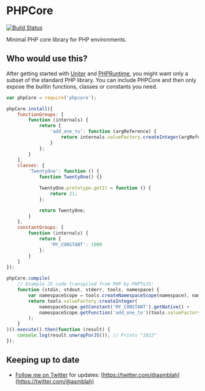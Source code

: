 PHPCore
=======

[![Build Status](https://secure.travis-ci.org/uniter/phpcore.png?branch=master)](http://travis-ci.org/uniter/phpcore)

Minimal PHP core library for PHP environments.

Who would use this?
-------------------
After getting started with [Uniter]() and [PHPRuntime](), you might want only a subset of the standard PHP library.
You can include PHPCore and then only expose the builtin functions, classes or constants you need.

```javascript
var phpCore = require('phpcore');

phpCore.install({
    functionGroups: [
        function (internals) {
            return {
                'add_one_to': function (argReference) {
                    return internals.valueFactory.createInteger(argReference.getNative() + 1);
                }
            };
        }
    ],
    classes: {
        'TwentyOne': function () {
            function TwentyOne() {}

            TwentyOne.prototype.getIt = function () {
                return 21;
            };

            return TwentyOne;
        }
    },
    constantGroups: [
        function (internals) {
            return {
                'MY_CONSTANT': 1000
            };
        }
    ]
});

phpCore.compile(
    // Example JS code transpiled from PHP by PHPToJS:
    function (stdin, stdout, stderr, tools, namespace) {
        var namespaceScope = tools.createNamespaceScope(namespace), namespaceResult, scope = tools.globalScope, currentClass = null;
        return tools.valueFactory.createInteger(
            namespaceScope.getConstant('MY_CONSTANT').getNative() +
            namespaceScope.getFunction('add_one_to')(tools.valueFactory.createInteger(21)).getNative()
        );
    }
)().execute().then(function (result) {
    console.log(result.unwrapForJS()); // Prints "1022"
});
```

Keeping up to date
------------------
- [Follow me on Twitter](https://twitter.com/@asmblah) for updates: [https://twitter.com/@asmblah](https://twitter.com/@asmblah)

[Uniter]: https://github.com/asmblah/uniter
[PHPRuntime]: https://github.com/uniter/phpruntime
